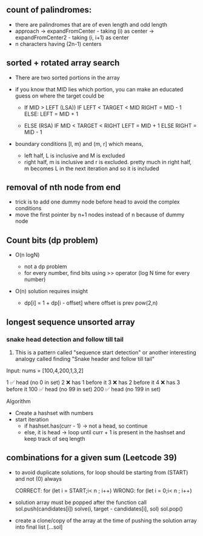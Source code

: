 
## count of palindromes:
- there are palindromes that are of even length and odd length
- approach 
    -> expandFromCenter - taking (i) as center
    -> expandFromCenter2 - taking (i, i+1) as center
- n characters having (2n-1) centers

## sorted + rotated array search
- There are two sorted portions in the array
- if you know that MID lies which portion, you can make an educated guess on where the target could be
    
    - If MID > LEFT (LSA))
        IF LEFT < TARGET < MID
            RIGHT = MID - 1
        ELSE:
            LEFT = MID + 1
            
    - ELSE (RSA)
        IF MID < TARGET < RIGHT
            LEFT = MID + 1
        ELSE
            RIGHT = MID - 1

- boundary conditions [l, m) and (m, r] which means, 
    - left half, L is inclusive and M is excluded
    - right half, m is inclusive and r is excluded. pretty much in right half, m becomes L in the next iteration and so it is included

## removal of nth node from end
- trick is to add one dummy node before head to avoid the complex conditions
- move the first pointer by n+1 nodes instead of n because of dummy node

## Count bits (dp problem)
- O(n logN) 
    - not a dp problem 
    - for every number, find bits using >> operator (log N time for every number)

- O(n) solution requires insight
    - dp[i] = 1 + dp[i - offset] where offset is prev pow(2,n)


## longest sequence unsorted array

### snake head detection and follow till tail

1. This is a pattern called "sequence start detection" or another interesting analogy called finding "Snake header and follow till tail"

Input: nums = [100,4,200,1,3,2]

1   ✅ head (no 0 in set)
2   ❌ has 1 before it
3   ❌ has 2 before it
4   ❌ has 3 before it
100 ✅ head (no 99 in set)
200 ✅ head (no 199 in set)

Algorithm
- Create a hashset with numbers
- start iteration
    - if hashset.has(curr - 1) -> not a head, so continue
    - else, it is head -> loop until curr + 1 is present in the hashset and keep track of seq length



## combinations for a given sum (Leetcode 39)

- to avoid duplicate solutions, for loop should be starting from (START) and not (0) always

    CORRECT: for (let i = START;i< n ; i++)
    WRONG: for (let i = 0;i< n ; i++)

- solution array must be popped after the function call
    sol.push(candidates[i])
        solve(i, target - candidates[i], sol)
    sol.pop()

- create a clone/copy of the array at the time of pushing the solution array into final list
    [...sol]
